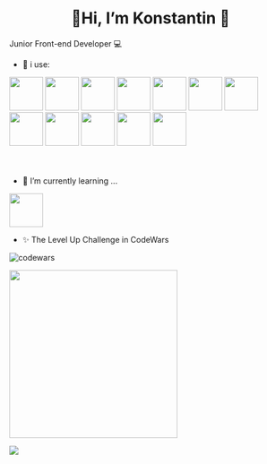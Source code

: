 <h1 align="center">👋Hi, I’m Konstantin 👋</h1>

Junior Front-end Developer 💻

- 👀 i use: 

<div style="margin-bottom: 20px;">
  <img width="60" src="https://cdn.jsdelivr.net/gh/devicons/devicon@latest/icons/html5/html5-original-wordmark.svg" />
  <img width="60" src="https://cdn.jsdelivr.net/gh/devicons/devicon@latest/icons/css3/css3-original-wordmark.svg" />
  <img width="60" src="https://cdn.jsdelivr.net/gh/devicons/devicon@latest/icons/sass/sass-original.svg" />
  <img width="60" src="https://cdn.jsdelivr.net/gh/devicons/devicon@latest/icons/git/git-original.svg" />
  <img width="60" src="https://cdn.jsdelivr.net/gh/devicons/devicon@latest/icons/javascript/javascript-original.svg" />
  <img width="60" src="https://cdn.jsdelivr.net/gh/devicons/devicon@latest/icons/typescript/typescript-original.svg" />
  <img width="60" src="https://cdn.jsdelivr.net/gh/devicons/devicon@latest/icons/vuejs/vuejs-original-wordmark.svg" />
  <img width="60" src="https://cdn.jsdelivr.net/gh/devicons/devicon@latest/icons/vitejs/vitejs-original.svg" />
  <img width="60" src="https://cdn.jsdelivr.net/gh/devicons/devicon@latest/icons/webpack/webpack-original.svg" />
  <img width="60" src="https://cdn.jsdelivr.net/gh/devicons/devicon@latest/icons/npm/npm-original-wordmark.svg" />
  <img width="60" src="https://cdn.jsdelivr.net/gh/devicons/devicon@latest/icons/vscode/vscode-original.svg" />
  <img width="60" src="https://cdn.jsdelivr.net/gh/devicons/devicon@latest/icons/figma/figma-original.svg" />
</div>
<br>

- 🌱 I’m currently learning ...

<img width="60" src="https://cdn.jsdelivr.net/gh/devicons/devicon@latest/icons/nodejs/nodejs-original-wordmark.svg" />


- ✨ The Level Up Challenge in CodeWars


![codewars](https://www.codewars.com/users/kostik-omsk/badges/large?theme=light)


<!--<img src="https://media3.giphy.com/media/7NoNw4pMNTvgc/giphy.gif?cid=790b76112f063f1da875d7e4088c061365ca27ecd455ba5c&rid=giphy.gif&ct=g" width="200"> -->

<img src="https://media1.tenor.com/m/VDO612VHll0AAAAd/monkey-buisness.gif" width="300">



![](https://github-profile-summary-cards.vercel.app/api/cards/profile-details?username=kostik-omsk&theme=nord_bright)

<!--
**kostik-omsk/kostik-omsk** is a ✨ _special_ ✨ repository because its `README.md` (this file) appears on your GitHub profile.


Here are some ideas to get you started:

- 🔭 I’m currently working on ...
- 🌱 I’m currently learning ...
- 👯 I’m looking to collaborate on ...
- 🤔 I’m looking for help with ...
- 💬 Ask me about ...
- 📫 How to reach me: ...
- 😄 Pronouns: ...
- ⚡ Fun fact: ...
-->
